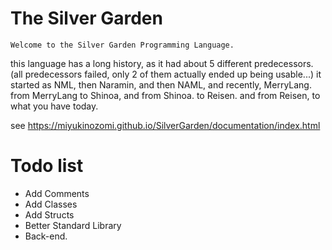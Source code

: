 # The Silver Garden

	Welcome to the Silver Garden Programming Language.
this language has a long history, as it had about 5 different 
predecessors. (all predecessors failed, only 2 of them actually
ended up being usable...) it started as NML, then Naramin, and
then NAML, and recently, MerryLang. from MerryLang to Shinoa,
and from Shinoa. to Reisen. and from Reisen, to what you have today.

see https://miyukinozomi.github.io/SilverGarden/documentation/index.html

# Todo list

* Add Comments
* Add Classes
* Add Structs
* Better Standard Library
* Back-end.
